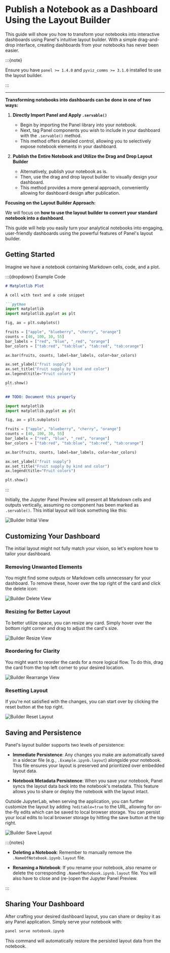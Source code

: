 # Publish a Notebook as a Dashboard Using the Layout Builder

This guide will show you how to transform your notebooks into interactive dashboards using Panel's intuitive layout builder. With a simple drag-and-drop interface, creating dashboards from your notebooks has never been easier.

:::{note}

Ensure you have `panel >= 1.4.0` and `pyviz_comms >= 3.1.0` installed to use the layout builder.

:::

---

**Transforming notebooks into dashboards can be done in one of two ways:**

1. **Directly Import Panel and Apply `.servable()`**

    - Begin by importing the Panel library into your notebook.
    - Next, tag Panel components you wish to include in your dashboard with the `.servable()` method.
    - This method offers detailed control, allowing you to selectively expose notebook elements in your dashboard.

2. **Publish the Entire Notebook and Utilize the Drag and Drop Layout Builder**

    - Alternatively, publish your notebook as is.
    - Then, use the drag and drop layout builder to visually design your dashboard.
    - This method provides a more general approach, conveniently allowing for dashboard design after publication.

**Focusing on the Layout Builder Approach:**

We will focus on **how to use the layout builder to convert your standard notebook into a dashboard**.

This guide will help you easily turn your analytical notebooks into engaging, user-friendly dashboards using the powerful features of Panel's layout builder.

## Getting Started

Imagine we have a notebook containing Markdown cells, code, and a plot.

:::{dropdown} Example Code

```markdown
# Matplotlib Plot
```

````markdown
A cell with text and a code snippet

```python
import matplotlib
import matplotlib.pyplot as plt

fig, ax = plt.subplots()

fruits = ["apple", "blueberry", "cherry", "orange"]
counts = [40, 100, 30, 55]
bar_labels = ["red", "blue", "_red", "orange"]
bar_colors = ["tab:red", "tab:blue", "tab:red", "tab:orange"]

ax.bar(fruits, counts, label=bar_labels, color=bar_colors)

ax.set_ylabel("fruit supply")
ax.set_title("Fruit supply by kind and color")
ax.legend(title="Fruit colors")

plt.show()
```
````

```markdown
## TODO: Document this properly
```

```python
import matplotlib
import matplotlib.pyplot as plt

fig, ax = plt.subplots()

fruits = ["apple", "blueberry", "cherry", "orange"]
counts = [40, 100, 30, 55]
bar_labels = ["red", "blue", "_red", "orange"]
bar_colors = ["tab:red", "tab:blue", "tab:red", "tab:orange"]

ax.bar(fruits, counts, label=bar_labels, color=bar_colors)

ax.set_ylabel("fruit supply")
ax.set_title("Fruit supply by kind and color")
ax.legend(title="Fruit colors")

plt.show()
```

:::

Initially, the Jupyter Panel Preview will present all Markdown cells and outputs vertically, assuming no component has been marked as `.servable()`. This initial layout will look something like this:

![Builder Initial View](../../_static/images/builder_initial.png)

## Customizing Your Dashboard

The initial layout might not fully match your vision, so let's explore how to tailor your dashboard.

### Removing Unwanted Elements

You might find some outputs or Markdown cells unnecessary for your dashboard. To remove these, hover over the top right of the card and click the delete icon:

![Builder Delete View](../../_static/images/builder_delete.png)

### Resizing for Better Layout

To better utilize space, you can resize any card. Simply hover over the bottom right corner and drag to adjust the card's size.

![Builder Resize View](../../_static/images/builder_resize.png)

### Reordering for Clarity

You might want to reorder the cards for a more logical flow. To do this, drag the card from the top left corner to your desired location.

![Builder Rearrange View](../../_static/images/builder_rearrange.png)

### Resetting Layout

If you're not satisfied with the changes, you can start over by clicking the reset button at the top right.

![Builder Reset Layout](../../_static/images/builder_reset_layout.png.png)

## Saving and Persistence

Panel's layout builder supports two levels of persistence:

- **Immediate Persistence**: Any changes you make are automatically saved in a sidecar file (e.g., `.Example.ipynb.layout`) alongside your notebook. This file ensures your layout is preserved and prioritized over embedded layout data.

- **Notebook Metadata Persistence**: When you save your notebook, Panel syncs the layout data back into the notebook's metadata. This feature allows you to share or deploy the notebook with the layout intact.

Outside JupyterLab, when serving the application, you can further customize the layout by adding `?editable=true` to the URL, allowing for on-the-fly edits which can be saved to local browser storage.  You can persist your local edits to local browser storage by hitting the save button at the top right.

![Builder Save Layout](../../_static/images/builder_save_layout.png.png)

:::{notes}

- **Deleting a Notebook**: Remember to manually remove the `.NameOfNotebook.ipynb.layout` file.

- **Renaming a Notebook**: If you rename your notebook, also rename or delete the corresponding `.NameOfNotebook.ipynb.layout` file. You will also have to close and (re-)open the Jupyter Panel Preview.

:::

## Sharing Your Dashboard

After crafting your desired dashboard layout, you can share or deploy it as any Panel application. Simply serve your notebook with:

```bash
panel serve notebook.ipynb
```

This command will automatically restore the persisted layout data from the notebook.

